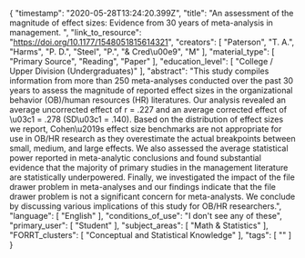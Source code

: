 {
    "timestamp": "2020-05-28T13:24:20.399Z",
    "title": "An assessment of the magnitude of effect sizes: Evidence from 30 years of meta-analysis in management. ",
    "link_to_resource": "https://doi.org/10.1177/1548051815614321",
    "creators": [
        "Paterson",
        "T. A.",
        "Harms",
        "P. D.",
        "Steel",
        "P.",
        "& Cred\u00e9",
        "M"
    ],
    "material_type": [
        "Primary Source",
        "Reading",
        "Paper"
    ],
    "education_level": [
        "College / Upper Division (Undergraduates)"
    ],
    "abstract": "This study compiles information from more than 250 meta-analyses conducted over the past 30 years to assess the magnitude of reported effect sizes in the organizational behavior (OB)/human resources (HR) literatures. Our analysis revealed an average uncorrected effect of r = .227 and an average corrected effect of \u03c1 = .278 (SD\u03c1 = .140). Based on the distribution of effect sizes we report, Cohen\u2019s effect size benchmarks are not appropriate for use in OB/HR research as they overestimate the actual breakpoints between small, medium, and large effects. We also assessed the average statistical power reported in meta-analytic conclusions and found substantial evidence that the majority of primary studies in the management literature are statistically underpowered. Finally, we investigated the impact of the file drawer problem in meta-analyses and our findings indicate that the file drawer problem is not a significant concern for meta-analysts. We conclude by discussing various implications of this study for OB/HR researchers.",
    "language": [
        "English"
    ],
    "conditions_of_use": "I don't see any of these",
    "primary_user": [
        "Student"
    ],
    "subject_areas": [
        "Math & Statistics"
    ],
    "FORRT_clusters": [
        "Conceptual and Statistical Knowledge"
    ],
    "tags": [
        ""
    ]
}